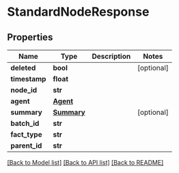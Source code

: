 # StandardNodeResponse

## Properties
Name | Type | Description | Notes
------------ | ------------- | ------------- | -------------
**deleted** | **bool** |  | [optional] 
**timestamp** | **float** |  | 
**node_id** | **str** |  | 
**agent** | [**Agent**](Agent.md) |  | 
**summary** | [**Summary**](Summary.md) |  | [optional] 
**batch_id** | **str** |  | 
**fact_type** | **str** |  | 
**parent_id** | **str** |  | 

[[Back to Model list]](../README.md#documentation-for-models) [[Back to API list]](../README.md#documentation-for-api-endpoints) [[Back to README]](../README.md)


